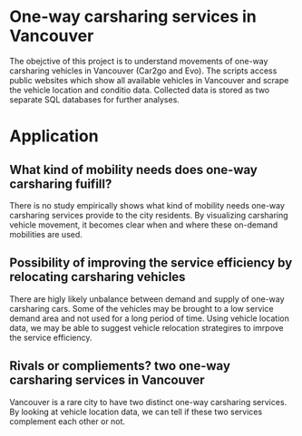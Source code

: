 # One-way carsharing services in Vancouver

The obejctive of this project is to understand movements of one-way carsharing vehicles in Vancouver (Car2go and Evo).
The scripts access public websites which show all available vehicles in Vancouver and scrape the vehicle location and conditio data. Collected data is stored as two separate SQL databases for further analyses.


# Application
## What kind of mobility needs does one-way carsharing fuifill?
There is no study empirically shows what kind of mobility needs one-way carsharing services provide to the city residents. By visualizing carsharing vehicle movement, it becomes clear when and where these on-demand mobilities are used.

## Possibility of improving the service efficiency by relocating carsharing vehicles
There are higly likely unbalance between demand and supply of one-way carsharing cars. Some of the vehicles may be brought to a low service demand area and not used for a long period of time. Using vehicle location data, we may be able to suggest vehicle relocation strategires to imrpove the service efficiency.

## Rivals or compliements? two one-way carsharing services in Vancouver
Vancouver is a rare city to have two distinct one-way carsharing services. By looking at vehicle location data, we can tell if these two services complement each other or not. 
